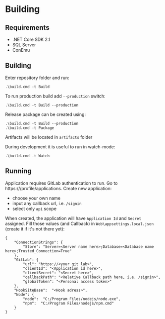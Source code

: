 # Building
## Requirements
* .NET Core SDK 2.1
* SQL Server
* ConEmu

## Building
Enter repository folder and run:

    .\build.cmd -t Build

To run production build add `--production` switch:

    .\build.cmd -t Build --production

Release package can be created using:

    .\build.cmd -t Build --production
    .\build.cmd -t Package

Artifacts will be located in `artifacts` folder

During development it is useful to run in watch-mode:

    .\build.cmd -t Watch

## Running

Application requires GitLab authentication to run. Go to https://<your git lab>/profile/applications. Create new application:
 - choose your own name
 - input any callback url, i.e. `/signin`
 - select only `api` scope

When created, the application will have `Application Id` and `Secret` assigned. Fill those values (and Callback) in `Web\appsettings.local.json` (create it if it's not there yet):

    {
        "ConnectionStrings": {
            "Store": "Server=<Server name here>;Database=<Database name here>;Trusted_Connection=True"
        },
        "GitLab": {
            "url": "https://<your git lab>",
            "clientId": "<Application id here>",
            "clientSecret": "<Secret here>",
            "callbackPath": "<Relative Callback path here, i.e. /signin>",
            "globalToken": "<Personal access token>" 
        },
        "HookSiteBase":  "<Hook adress>",
        "Node": {
            "node":  "C:/Program Files/nodejs/node.exe",
            "npm":  "C:/Program Files/nodejs/npm.cmd"
        } 
    }